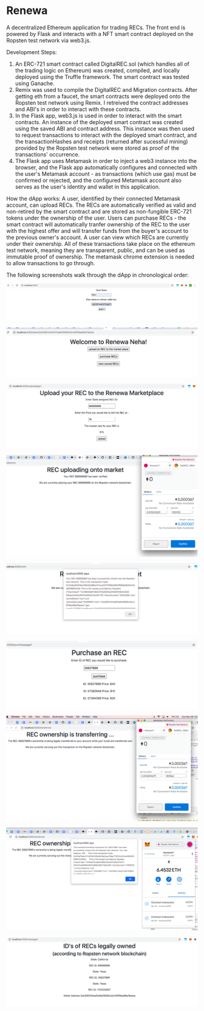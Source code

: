 # Renewa
A decentralized Ethereum application for trading RECs. The front end is powered by Flask and interacts with a NFT smart contract deployed on the Ropsten test network via web3.js.

Development Steps:
1. An ERC-721 smart contract called DigitalREC.sol (which handles all of the trading logic on Ethereum) was created, compiled, and locally deployed using the Truffle framework. The smart contract was tested using Ganache.
2. Remix was used to compile the DigitalREC and Migration contracts. After getting eth from a faucet, the smart contracts were deployed onto the Ropsten test network using Remix. I retreived the contract addresses and ABI's in order to interact with these contracts.
3. In the Flask app, web3.js is used in order to interact with the smart contracts. An instance of the deployed smart contract was created using the saved ABI and contract address. This instance was then used to request transactions to interact with the deployed smart contract, and the transactionHashes and receipts (returned after sucessful mining) provided by the Ropsten test network were stored as proof of the transactions' occurrence. 
4. The Flask app uses Metamask in order to inject a web3 instance into the browser, and the Flask app automatically configures and connected with the user's Metamask account - as transactions (which use gas) must be confirmed or rejected, and the configured Metamask account also serves as the user's identity and wallet in this application. 

How the dApp works: A user, identified by their connected Metamask account, can upload RECs. The RECs are automatically verified as valid and non-retired by the smart contract and are stored as non-fungible ERC-721 tokens under the ownership of the user. Users can purchase RECs - the smart contract will automatically tranfer ownership of the REC to the user with the highest offer and will transfer funds from the buyer's account to the previous owner's account. A user can view which RECs are currently under their ownership. All of these transactions take place on the ethereum test network, meaning they are transparent, public, and can be used as immutable proof of ownership. The metamask chrome extension is needed to allow transactions to go through.


The following screenshots walk through the dApp in chronological order:

![Alt text](https://github.com/neha-dhingra/Renewa/blob/main/Screenshots/PublicKey.png?raw=true "Title")

![Alt text](https://github.com/neha-dhingra/Renewa/blob/main/Screenshots/home.png?raw=true "Title")

![Alt text](https://github.com/neha-dhingra/Renewa/blob/main/Screenshots/upload.png?raw=true "Title")

![Alt text](https://github.com/neha-dhingra/Renewa/blob/main/Screenshots/minted_transaction.png?raw=true "Title")

![Alt text](https://github.com/neha-dhingra/Renewa/blob/main/Screenshots/minted_receipt.png?raw=true "Title")

![Alt text](https://github.com/neha-dhingra/Renewa/blob/main/Screenshots/purchase.png?raw=true "Title")

![Alt text](https://github.com/neha-dhingra/Renewa/blob/main/Screenshots/purchase_transaction.png?raw=true "Title")

![Alt text](https://github.com/neha-dhingra/Renewa/blob/main/Screenshots/purchaseReceipt.png?raw=true "Title")

![Alt text](https://github.com/neha-dhingra/Renewa/blob/main/Screenshots/view_owned.png?raw=true "Title")








